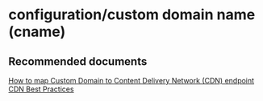<properties
	pageTitle="configuration/custom domain name (cname)"
	description="configuration/custom domain name (cname)"
	service="microsoft.cdn"
	resource="profiles"
	authors="aashu"
	displayOrder=""
	selfHelpType="generic"
	supportTopicIds="32302787"
	resourceTags=""
	productPesIds="15528"
	cloudEnvironments="public"
/>

# configuration/custom domain name (cname)


## **Recommended documents**
[How to map Custom Domain to Content Delivery Network (CDN) endpoint](https://azure.microsoft.com/documentation/articles/cdn-map-content-to-custom-domain/)<br>
[CDN Best Practices](https://azure.microsoft.com/documentation/articles/best-practices-cdn/)
